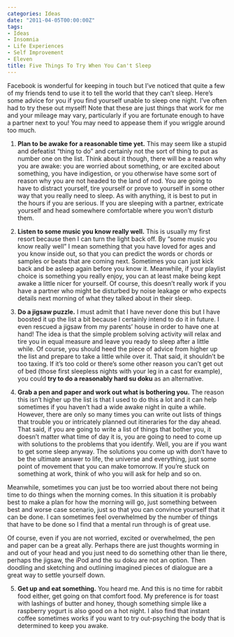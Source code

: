 ```yaml
---
categories: Ideas
date: "2011-04-05T00:00:00Z"
tags:
- Ideas
- Insomnia
- Life Experiences
- Self Improvement
- Eleven
title: Five Things To Try When You Can't Sleep
---
```


Facebook is wonderful for keeping in touch but I’ve noticed that quite a few of my friends tend to use it to tell the world that they can’t sleep. Here’s some advice for you if you find yourself unable to sleep one night. I’ve often had to try these out myself! Note that these are just things that work for me and your mileage may vary, particularly if you are fortunate enough to have a partner next to you! You may need to appease them if you wriggle around too much.

1. **Plan to be awake for a reasonable time yet.** This may seem like a stupid and defeatist “thing to do” and certainly not the sort of thing to put as number one on the list. Think about it though, there will be a reason why you are awake: you are worried about something, or are excited about something, you have indigestion, or you otherwise have some sort of reason why you are not headed to the land of nod. You are going to have to distract yourself, tire yourself or prove to yourself in some other way that you really need to sleep. As with anything, it is best to put in the hours if you are serious. If you are sleeping with a partner, extricate yourself and head somewhere comfortable where you won’t disturb them.

2. **Listen to some music you know really well.** This is usually my first resort because then I can turn the light back off. By “some music you know really well” I mean something that you have loved for ages and you know inside out, so that you can predict the words or chords or samples or beats that are coming next. Sometimes you can just kick back and be asleep again before you know it. Meanwhile, if your playlist choice is something you really enjoy, you can at least make being kept awake a little nicer for yourself. Of course, this doesn’t really work if you have a partner who might be disturbed by noise leakage or who expects details next morning of what they talked about in their sleep.

3. **Do a jigsaw puzzle.** I must admit that I have never done this but I have boosted it up the list a bit because I certainly intend to do it in future. I even rescued a jigsaw from my parents’ house in order to have one at hand! The idea is that the simple problem solving activity will relax and tire you in equal measure and leave you ready to sleep after a little while. Of course, you should heed the piece of advice from higher up the list and prepare to take a little while over it. That said, it shouldn’t be too taxing. If it’s too cold or there’s some other reason you can’t get out of bed (those first sleepless nights with your leg in a cast for example), you could **try to do a reasonably hard su doku** as an alternative.

4. **Grab a pen and paper and work out what is bothering you.** The reason this isn’t higher up the list is that I used to do this a lot and it can help sometimes if you haven’t had a wide awake night in quite a while. However, there are only so many times you can write out lists of things that trouble you or intricately planned out itineraries for the day ahead. That said, if you are going to write a list of things that bother you, it doesn’t matter what time of day it is, you are going to need to come up with solutions to the problems that you identify. Well, you are if you want to get some sleep anyway. The solutions you come up with don’t have to be the ultimate answer to life, the universe and everything, just some point of movement that you can make tomorrow. If you’re stuck on something at work, think of who you will ask for help and so on.

Meanwhile, sometimes you can just be too worried about there not being time to do things when the morning comes. In this situation it is probably best to make a plan for how the morning will go, just something between best and worse case scenario, just so that you can convince yourself that it can be done. I can sometimes feel overwhelmed by the number of things that have to be done so I find that a mental run through is of great use.

Of course, even if you are not worried, excited or overwhelmed, the pen and paper can be a great ally. Perhaps there are just thoughts worming in and out of your head and you just need to do something other than lie there, perhaps the jigsaw, the iPod and the su doku are not an option. Then doodling and sketching and outlining imagined pieces of dialogue are a great way to settle yourself down.

5. **Get up and eat something.** You heard me. And this is no time for rabbit food either, get going on that comfort food. My preference is for toast with lashings of butter and honey, though something simple like a raspberry yogurt is also good on a hot night. I also find that instant coffee sometimes works if you want to try out-psyching the body that is determined to keep you awake.



